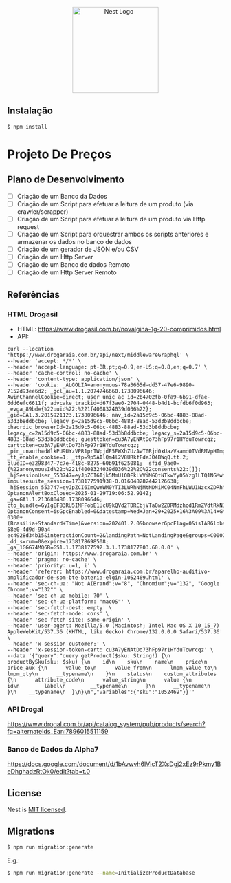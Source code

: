 <p align="center">
  <a href="http://nestjs.com/" target="blank"><img src="https://nestjs.com/img/logo-small.svg" width="200" alt="Nest Logo" /></a>
</p>

## Instalação

```bash
$ npm install
```

# Projeto De Preços

## Plano de Desenvolvimento

- [ ] Criação de um Banco da Dados
- [ ] Criação de um Script para efetuar a leitura de um produto (via crawler/scrapper)
- [ ] Criação de um Script para efetuar a leitura de um produto via Http request
- [ ] Criação de um Script para orquestrar ambos os scripts anteriores e armazenar os dados no banco de dados
- [ ] Criação de um gerador de JSON e/ou CSV
- [ ] Criação de um Http Server
- [ ] Criação de um Banco de dados Remoto
- [ ] Criação de um Http Server Remoto

## Referências

### HTML Drogasil

* HTML:
https://www.drogasil.com.br/novalgina-1g-20-comprimidos.html
* API:
```
curl --location 'https://www.drogaraia.com.br/api/next/middlewareGraphql' \
--header 'accept: */*' \
--header 'accept-language: pt-BR,pt;q=0.9,en-US;q=0.8,en;q=0.7' \
--header 'cache-control: no-cache' \
--header 'content-type: application/json' \
--header 'cookie: _ALGOLIA=anonymous-78a3665d-dd37-47e6-9890-7152d93ee6d2; _gcl_au=1.1.2074746660.1738096646; AwinChannelCookie=direct; user_unic_ac_id=2b4702fb-0fa9-6b91-dfae-6dd6efc6611f; advcake_trackid=d67f3ae0-2704-0448-b4d1-bcfdb6f0d963; _evga_89bd={%22uuid%22:%221f4008324039d036%22}; _gid=GA1.3.2015921123.1738096646; nav_id=2a15d9c5-06bc-4883-88ad-53d3b8ddbcbe; legacy_p=2a15d9c5-06bc-4883-88ad-53d3b8ddbcbe; chaordic_browserId=2a15d9c5-06bc-4883-88ad-53d3b8ddbcbe; legacy_c=2a15d9c5-06bc-4883-88ad-53d3b8ddbcbe; legacy_s=2a15d9c5-06bc-4883-88ad-53d3b8ddbcbe; guesttoken=cu3A7yENAtDo73hFp97r1HYduTowrcqz; carttoken=cu3A7yENAtDo73hFp97r1HYduTowrcqz; _pin_unauth=dWlkPU9UYzVPR1prTWpjdE5EWXhZUzAwT0Rjd0xUazVaamd0TVdRMVpHTmpZekkyT0RNeg; _tt_enable_cookie=1; _ttp=9p5AIlQm4l2V8URkfFdeJO4BWqQ.tt.2; blueID=e3298347-7c7e-418c-8275-60b91f625081; _sfid_9ae0={%22anonymousId%22:%221f4008324039d036%22%2C%22consents%22:[]}; _hjSessionUser_553747=eyJpZCI6Ijk5MmU1ODFkLWViMGQtNTkwYy05Yzg1LTQ1NGMwYzlkOWY1ZSIsImNyZWF0ZWQiOjE3MzgwOTY2NDYwMDAsImV4aXN0aW5nIjp0cnVlfQ==; impulsesuite_session=1738177591938-0.016048282442126638; _hjSession_553747=eyJpZCI6ImQwYWM0YTI3LWRhNjMtNDNiMC04NmFhLWU1NzcxZDRhNjUzMiIsImMiOjE3MzgxNzc1OTIwNTMsInMiOjAsInIiOjAsInNiIjowLCJzciI6MCwic2UiOjAsImZzIjowLCJzcCI6MH0=; OptanonAlertBoxClosed=2025-01-29T19:06:52.914Z; _ga=GA1.1.213680480.1738096646; cto_bundle=GyIgEF83RU5IMFFobE1UcU9kQVd2TDRCbjVTaGw2ZDRMdzhod1RmZVdtRkNJTG4yemQ0UWRSSHo3Q0NpeFhvd3pMd0NOWjBoTlhVa2J0a2h2ODV6VTR6WjBjOEFpVEJxNk5DNVJYRFV1UCUyRiUyQkczTTZvOCUyRkJxaVVnQzczZWc4T1JWYm1MNHZ0ZXFZREdNZmJtMFhrJTJGckRQQllIbmslMkZmazZZRWVyUWxTcHBnT21DTEFpdlFqRzk0cU9nQ0loeXNCdTdTZmNtVDRVdTFnQ2YySHBvMXVpSERHZlZzTzRWVFZuMXZPUk9ZU3pwcUNzNUolMkJqcXQ0Sm9hRXh2U1o0SCUyRjN3b1RieGFSRFlsOE5aWVFuandwY0dGSVN6M01NcVpmeUR6Q05JNUpzdFdUTmZJdHVoOCUyQkdjNEMlMkZDeklnYWVTR1lyaG9PUQ; OptanonConsent=isGpcEnabled=0&datestamp=Wed+Jan+29+2025+16%3A09%3A14+GMT-0300+(Brasilia+Standard+Time)&version=202401.2.0&browserGpcFlag=0&isIABGlobal=false&hosts=&consentId=b1527c52-58e0-4d9d-90a4-ec4928d34b15&interactionCount=2&landingPath=NotLandingPage&groups=C0002%3A1%2CC0004%3A1%2CC0001%3A1%2CC0008%3A1&AwaitingReconsent=false&geolocation=BR%3BSC; _dd_s=rum=0&expire=1738178698508; _ga_1GGG74MQ6B=GS1.1.1738177592.3.1.1738177803.60.0.0' \
--header 'origin: https://www.drogaraia.com.br' \
--header 'pragma: no-cache' \
--header 'priority: u=1, i' \
--header 'referer: https://www.drogaraia.com.br/aparelho-auditivo-amplificador-de-som-bte-bateria-elgin-1052469.html' \
--header 'sec-ch-ua: "Not A(Brand";v="8", "Chromium";v="132", "Google Chrome";v="132"' \
--header 'sec-ch-ua-mobile: ?0' \
--header 'sec-ch-ua-platform: "macOS"' \
--header 'sec-fetch-dest: empty' \
--header 'sec-fetch-mode: cors' \
--header 'sec-fetch-site: same-origin' \
--header 'user-agent: Mozilla/5.0 (Macintosh; Intel Mac OS X 10_15_7) AppleWebKit/537.36 (KHTML, like Gecko) Chrome/132.0.0.0 Safari/537.36' \
--header 'x-session-customer;' \
--header 'x-session-token-cart: cu3A7yENAtDo73hFp97r1HYduTowrcqz' \
--data '{"query":"query getProduct($sku: String!) {\n  productBySku(sku: $sku) {\n    id\n    sku\n    name\n    price\n    price_aux {\n      value_to\n      value_from\n      lmpm_value_to\n      lmpm_qty\n      __typename\n    }\n    status\n    custom_attributes {\n      attribute_code\n      value_string\n      value {\n        id\n        label\n        __typename\n      }\n      __typename\n    }\n    __typename\n  }\n}\n","variables":{"sku":"1052469"}}''
```

### API Drogal

https://www.drogal.com.br/api/catalog_system/pub/products/search?fq=alternateIds_Ean:7896015511159

### Banco de Dados da Alpha7

https://docs.google.com/document/d/1bAvwvh6IVicT2XsDgj2xEz9rPkmy1BeDhghadzRtOk0/edit?tab=t.0


## License

Nest is [MIT licensed](LICENSE).


## Migrations

```bash
$ npm run migration:generate
```

E.g.:

```bash
$ npm run migration:generate --name=InitializeProductDatabase
```


